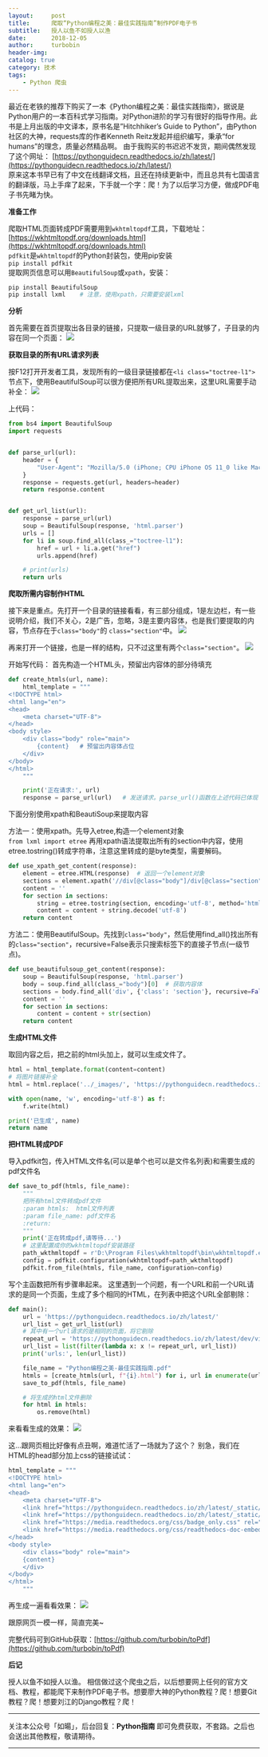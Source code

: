 ```yaml
---
layout:     post
title:      爬取“Python编程之美：最佳实践指南”制作PDF电子书
subtitle:   授人以鱼不如授人以渔
date:       2018-12-05
author:     turbobin
header-img: 
catalog: true
category: 技术
tags:
    - Python 爬虫
---
```


最近在老铁的推荐下购买了一本《Python编程之美：最佳实践指南》，据说是Python用户的一本百科式学习指南。对Python进阶的学习有很好的指导作用。此书是上月出版的中文译本，原书名是”Hitchhiker’s Guide to Python”，由Python社区的大神，requests库的作者Kenneth Reitz发起并组织编写，秉承“for humans”的理念，质量必然精品啊。
由于我购买的书迟迟不发货，期间偶然发现了这个网址：
[https://pythonguidecn.readthedocs.io/zh/latest/](https://pythonguidecn.readthedocs.io/zh/latest/)  
原来这本书早已有了中文在线翻译文档，且还在持续更新中，而且总共有七国语言的翻译版，马上手痒了起来，下手就一个字：爬！为了以后学习方便，做成PDF电子书先睹为快。

**准备工作**

爬取HTML页面转成PDF需要用到`wkhtmltopdf`工具，下载地址：
[https://wkhtmltopdf.org/downloads.html](https://wkhtmltopdf.org/downloads.html)   
`pdfkit`是`wkhtmltopdf`的Python封装包，使用pip安装  
`pip install pdfkit`  
提取网页信息可以用`BeautifulSoup`或`xpath`，安装：
```python
pip install BeautifulSoup
pip install lxml	# 注意，使用xpath，只需要安装lxml
```

**分析**

首先需要在首页提取出各目录的链接，只提取一级目录的URL就够了，子目录的内容在同一个页面：
![](https://i.imgur.com/SeizBs7.png)

**获取目录的所有URL请求列表**

按F12打开开发者工具，发现所有的一级目录链接都在`<li class="toctree-l1">`节点下，使用BeautifulSoup可以很方便把所有URL提取出来，这里URL需要手动补全：
![](https://i.imgur.com/VAATGRe.png)

上代码：
```python
from bs4 import BeautifulSoup
import requests


def parse_url(url):
    header = {
        "User-Agent": "Mozilla/5.0 (iPhone; CPU iPhone OS 11_0 like Mac OS X) AppleWebKit/604.1.38 (KHTML, like Gecko) Version/11.0 Mobile/15A372 Safari/604.1"
    }
    response = requests.get(url, headers=header)
    return response.content


def get_url_list(url):
    response = parse_url(url)
    soup = BeautifulSoup(response, 'html.parser')
    urls = []
    for li in soup.find_all(class_="toctree-l1"):
        href = url + li.a.get("href")
        urls.append(href)

    # print(urls)
    return urls
```

**爬取所需内容制作HTML**

接下来是重点。先打开一个目录的链接看看，有三部分组成，1是左边栏，有一些说明介绍，我们不关心，2是广告，忽略，3是主要内容体，也是我们要提取的内容，节点存在于`class="body"`的 `class="section"`中。
![](https://i.imgur.com/uEXOb5C.png)

再来打开一个链接，也是一样的结构，只不过这里有两个`class="section"`。
![](https://i.imgur.com/s7SCx0F.png)

开始写代码：
首先构造一个HTML头，预留出内容体的部分待填充
```python
def create_htmls(url, name):
    html_template = """  
<!DOCTYPE html>  
<html lang="en">  
<head>  
    <meta charset="UTF-8">  
</head>  
<body style>  
    <div class="body" role="main">  
    	{content}	# 预留出内容体占位  
    </div>  
</body>  
</html>  
    """

    print('正在请求:', url)
    response = parse_url(url)	# 发送请求。parse_url()函数在上述代码已体现
```
下面分别使用xpath和BeautiSoup来提取内容

方法一：使用xpath。先导入etree,构造一个element对象  
`from lxml import etree`
再用xpath语法提取出所有的section中内容，使用etree.tostring()转成字符串，注意这里转成的是byte类型，需要解码。
```python
def use_xpath_get_content(response):
    element = etree.HTML(response)  # 返回一个element对象
    sections = element.xpath('//div[@class="body"]/div[@class="section"]')
    content = ''
    for section in sections:
        string = etree.tostring(section, encoding='utf-8', method='html', pretty_print=True, with_tail=False)
        content = content + string.decode('utf-8')
    return content
```

方法二：使用BeautifulSoup。先找到`class="body"`，然后使用find_all()找出所有的`class="section"`，recursive=False表示只搜索标签下的直接子节点(一级节点)。

```python
def use_beautifulsoup_get_content(response):
    soup = BeautifulSoup(response, 'html.parser')
    body = soup.find_all(class_="body")[0]  # 获取内容体
    sections = body.find_all('div', {'class': 'section'}, recursive=False)
    content = ''
    for section in sections:
        content = content + str(section)
    return content
```
**生成HTML文件**

取回内容之后，把之前的html头加上，就可以生成文件了。
```python
html = html_template.format(content=content)
# 将图片链接补全
html = html.replace('../_images/', 'https://pythonguidecn.readthedocs.io/zh/latest/_images/')

with open(name, 'w', encoding='utf-8') as f:
    f.write(html)

print('已生成', name)
return name
```

**把HTML转成PDF**

导入pdfkit包，传入HTML文件名(可以是单个也可以是文件名列表)和需要生成的pdf文件名
```python
def save_to_pdf(htmls, file_name):
    """  
    把所有html文件转成pdf文件  
    :param htmls:  html文件列表  
    :param file_name: pdf文件名  
    :return:  
    """  
    print('正在转成pdf,请等待...')
	# 这里配置成你的wkhtmltopdf安装路径
    path_wkthmltopdf = r'D:\Program Files\wkhtmltopdf\bin\wkhtmltopdf.exe'
    config = pdfkit.configuration(wkhtmltopdf=path_wkthmltopdf)
    pdfkit.from_file(htmls, file_name, configuration=config)
```

写个主函数把所有步骤串起来。
这里遇到一个问题，有一个URL和前一个URL请求的是同一个页面，生成了多个相同的HTML，在列表中把这个URL全部剔除：

```python
def main():
    url = 'https://pythonguidecn.readthedocs.io/zh/latest/'
    url_list = get_url_list(url)
    # 其中有一个url请求的是相同的页面，将它剔除
    repeat_url = 'https://pythonguidecn.readthedocs.io/zh/latest/dev/virtualenvs.html#virtualenv'
    url_list = list(filter(lambda x: x != repeat_url, url_list))
    print('urls:', len(url_list))

    file_name = "Python编程之美-最佳实践指南.pdf"
    htmls = [create_htmls(url, f"{i}.html") for i, url in enumerate(url_list, start=1)]
    save_to_pdf(htmls, file_name)

    # 将生成的html文件删除
    for html in htmls:
        os.remove(html)
```
来看看生成的效果：
![](https://i.imgur.com/oB0oKiW.png)

这...跟网页相比好像有点丑啊，难道忙活了一场就为了这个？
别急，我们在HTML的head部分加上css的链接试试：
```python
html_template = """  
<!DOCTYPE html>  
<html lang="en">  
<head> 
    <meta charset="UTF-8">  
    <link href="https://pythonguidecn.readthedocs.io/zh/latest/_static/alabaster.css" rel="stylesheet" type="text/css">  
    <link href="https://pythonguidecn.readthedocs.io/zh/latest/_static/pygments.css" rel="stylesheet" type="text/css">  
    <link href="https://media.readthedocs.org/css/badge_only.css" rel="stylesheet" type="text/css">  
    <link href="https://media.readthedocs.org/css/readthedocs-doc-embed.css" rel="stylesheet" type="text/css">  
</head>  
<body style>  
    <div class="body" role="main">  
    {content}  
    </div>  
</body>  
</html>  
    """
```
再生成一遍看看效果：
![](https://i.imgur.com/JZ2S5BF.png)

跟原网页一模一样，简直完美~

完整代码可到GitHub获取：[https://github.com/turbobin/toPdf](https://github.com/turbobin/toPdf)

**后记**

授人以鱼不如授人以渔。
相信做过这个爬虫之后，以后想要网上任何的官方文档、教程，都能爬下来制作PDF电子书。想要廖大神的Python教程？爬！想要Git教程？爬！想要刘江的Django教程？爬！

---
关注本公众号「如暘」，后台回复：**Python指南** 即可免费获取，不套路。之后也会送出其他教程，敬请期待。

---
